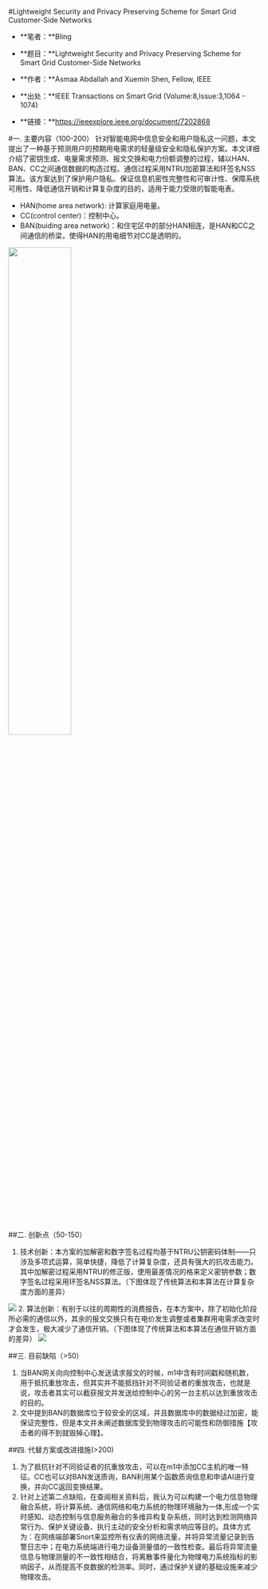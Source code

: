 #Lightweight Security and Privacy Preserving Scheme for Smart Grid Customer-Side Networks

* **笔者：**Bling

* **题目：**Lightweight Security and Privacy Preserving Scheme for Smart Grid Customer-Side Networks
* **作者：**Asmaa Abdallah and Xuemin Shen, Fellow, IEEE

* **出处：**IEEE Transactions on Smart Grid (Volume:8,Issue:3,1064 - 1074)

* **链接：**https://ieeexplore.ieee.org/document/7202868



#一. 主要内容（100-200）
针对智能电网中信息安全和用户隐私这一问题，本文提出了一种基于预测用户的预期用电需求的轻量级安全和隐私保护方案。本文详细介绍了密钥生成、电量需求预测、报文交换和电力份额调整的过程，辅以HAN、BAN、CC之间通信数据的构造过程。通信过程采用NTRU加密算法和环签名NSS算法。该方案达到了保护用户隐私、保证信息机密性完整性和可审计性、保障系统可用性、降低通信开销和计算复杂度的目的，适用于能力受限的智能电表。

* HAN(home area network): 计算家庭用电量。
* CC(control center)：控制中心。
* BAN(buiding area network)：和住宅区中的部分HAN相连，是HAN和CC之间通信的桥梁，使得HAN的用电细节对CC是透明的。
<img src="https://pic.downk.cc/item/5eaaefbcc2a9a83be57c38ba.jpg" width=50%>


##二. 创新点（50-150）
1. 技术创新：本方案的加解密和数字签名过程均基于NTRU公钥密码体制——只涉及多项式运算，简单快捷，降低了计算复杂度，还具有强大的抗攻击能力。其中加解密过程采用NTRU的修正版，使用最差情况的格来定义密钥参数；数字签名过程采用环签名NSS算法。（下图体现了传统算法和本算法在计算复杂度方面的差异）
<img src="https://pic.downk.cc/item/5eaaeed0c2a9a83be57b2c6d.jpg">
2. 算法创新：有别于以往的周期性的消费报告，在本方案中，除了初始化阶段所必需的通信以外，其余的报文交换只有在电价发生调整或者集群用电需求改变时才会发生，极大减少了通信开销。（下图体现了传统算法和本算法在通信开销方面的差异）

<img src="https://pic.downk.cc/item/5eaaeefdc2a9a83be57b5bcd.jpg">


##三. 目前缺陷（>50）

1. 当BAN网关向向控制中心发送请求报文的时候，m1中含有时间戳和随机数，用于抵抗重放攻击，但其实并不能抵挡针对不同验证者的重放攻击，也就是说，攻击者其实可以截获报文并发送给控制中心的另一台主机以达到重放攻击的目的。
2. 文中提到BAN的数据库位于较安全的区域，并且数据库中的数据经过加密，能保证完整性，但是本文并未阐述数据库受到物理攻击的可能性和防御措施【攻击者的得不到就毁掉心理】。


##四. 代替方案或改进措施(>200)
1. 为了抵抗针对不同验证者的抗重放攻击，可以在m1中添加CC主机的唯一特征。CC也可以对BAN发送质询，BAN利用某个函数质询信息和申请AI进行变换，并向CC返回变换结果。
2. 针对上述第二点缺陷，在查阅相关资料后，我认为可以构建一个电力信息物理融合系统，将计算系统、通信网络和电力系统的物理环境融为一体,形成一个实时感知、动态控制与信息服务融合的多维异构复杂系统，同时达到检测网络异常行为、保护关键设备、执行主动的安全分析和需求响应等目的。具体方式为：在网络端部署Snort来监控所有仪表的网络流量，并将异常流量记录到告警日志中；在电力系统端进行电力设备测量值的一致性检查。最后将异常流量信息与物理测量的不一致性相结合，将离散事件量化为物理电力系统指标的影响因子，从而提高不良数据的检测率。同时，通过保护关键的基础设施来减少物理攻击。
